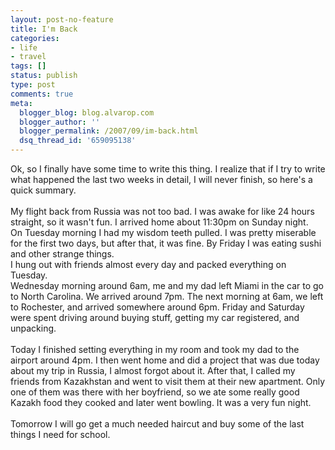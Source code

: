 ```yaml
---
layout: post-no-feature
title: I'm Back
categories:
- life
- travel
tags: []
status: publish
type: post
comments: true
meta:
  blogger_blog: blog.alvarop.com
  blogger_author: ''
  blogger_permalink: /2007/09/im-back.html
  dsq_thread_id: '659095138'
---
```

Ok, so I finally have some time to write this thing. I realize that if I try to write what happened the last two weeks in detail, I will never finish, so here's a quick summary.<br /><br />My flight back from Russia was not too bad. I was awake for like 24 hours straight, so it wasn't fun. I arrived home about 11:30pm on Sunday night.<br />On Tuesday morning I had my wisdom teeth pulled. I was pretty miserable for the first two days, but after that, it was fine. By Friday I was eating sushi and other strange things.<br />I hung out with friends almost every day and packed everything on Tuesday.<br />Wednesday morning around 6am, me and my dad left Miami in the car to go to North Carolina. We arrived around 7pm. The next morning at 6am, we left to Rochester, and arrived somewhere around 6pm. Friday and Saturday were spent driving around buying stuff, getting my car registered, and unpacking.<br /><br />Today I finished setting everything in my room and took my dad to the airport around 4pm. I then went home and did a project that was due today about my trip in Russia, I almost forgot about it. After that, I called my friends from Kazakhstan and went to visit them at their new apartment. Only one of them was there with her boyfriend, so we ate some really good Kazakh food they cooked and later went bowling. It was a very fun night.<br /><br />Tomorrow I will go get a much needed haircut and buy some of the last things I need for school.
